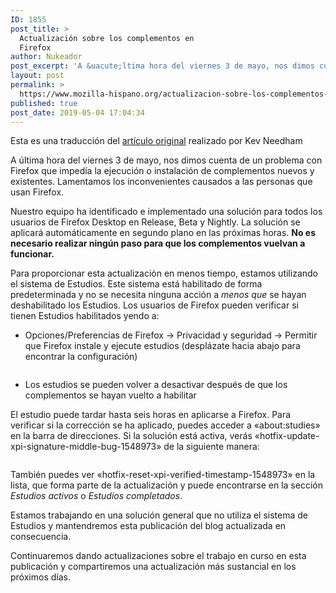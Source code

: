 ```yaml
---
ID: 1855
post_title: >
  Actualización sobre los complementos en
  Firefox
author: Nukeador
post_excerpt: 'A &uacute;ltima hora del viernes 3 de mayo, nos dimos cuenta de un problema con Firefox que imped&iacute;a la ejecuci&oacute;n o instalaci&oacute;n de complementos nuevos y existentes. Lamentamos los inconvenientes causados a las personas que usan Firefox.'
layout: post
permalink: >
  https://www.mozilla-hispano.org/actualizacion-sobre-los-complementos-en-firefox/
published: true
post_date: 2019-05-04 17:04:34
---
```


<p>Esta es una traducción del <a href="https://blog.mozilla.org/addons/2019/05/04/update-regarding-add-ons-in-firefox/">artículo original</a> realizado por Kev Needham</p>



<p>A última hora del viernes 3 de mayo, nos  dimos cuenta de un problema con Firefox que impedía la ejecución o  instalación de complementos nuevos y existentes. Lamentamos los  inconvenientes causados a las personas que usan Firefox. </p>



<p>Nuestro  equipo ha identificado e implementado una solución para todos los  usuarios de Firefox Desktop en Release, Beta y Nightly. La solución se  aplicará automáticamente en segundo plano en las próximas horas. <strong>No es necesario realizar ningún paso para que los complementos vuelvan a funcionar.</strong> </p>



<p>Para proporcionar esta actualización en menos tiempo, estamos utilizando el  sistema de Estudios. Este sistema está habilitado de forma  predeterminada y no se necesita ninguna acción a <em>menos que</em> se hayan deshabilitado los Estudios. Los usuarios de Firefox pueden verificar si tienen Estudios habilitados yendo a: </p>



<ul><li>  Opciones/Preferencias de Firefox -&gt; Privacidad y seguridad -&gt;  Permitir que Firefox instale y ejecute estudios (desplázate hacia abajo  para encontrar la configuración) </li></ul>



<figure class="wp-block-image"><a href="https://ffp4g1ylyit3jdyti1hqcvtb-wpengine.netdna-ssl.com/addons/files/2019/05/about_prefs.png"><img src="https://ffp4g1ylyit3jdyti1hqcvtb-wpengine.netdna-ssl.com/addons/files/2019/05/about_prefs.png" alt="" class="wp-image-8663"/></a></figure>



<ul><li> Los estudios se pueden volver a desactivar después de que los complementos se hayan vuelto a habilitar </li></ul>



<p>El estudio puede tardar hasta seis horas en aplicarse a Firefox. Para  verificar si la corrección se ha aplicado, puedes acceder a &#171;about:studies&#187; en la barra de direcciones. Si la solución está activa, verás  &#171;hotfix-update-xpi-signature-middle-bug-1548973&#187; de la siguiente manera:  </p>



<figure class="wp-block-image"><a href="https://ffp4g1ylyit3jdyti1hqcvtb-wpengine.netdna-ssl.com/addons/files/2019/05/about_studies.png"><img src="https://ffp4g1ylyit3jdyti1hqcvtb-wpengine.netdna-ssl.com/addons/files/2019/05/about_studies.png" alt="" class="wp-image-8664"/></a></figure>



<p> También puedes ver &#171;hotfix-reset-xpi-verified-timestamp-1548973&#187; en la  lista, que forma parte de la actualización y puede encontrarse en la sección <em>Estudios</em> <em>activos</em> o <em>Estudios completados</em>. </p>



<p>Estamos trabajando en una solución general que no utiliza el sistema de  Estudios y mantendremos esta publicación del blog actualizada en  consecuencia. </p>



<p>Continuaremos dando actualizaciones sobre el trabajo en curso en esta publicación y compartiremos una  actualización más sustancial en los próximos días. </p>